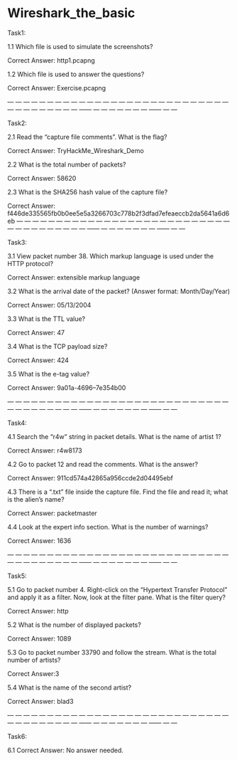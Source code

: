 # Wireshark_the_basic 
Task1:

1.1 Which file is used to simulate the screenshots?

Correct Answer: http1.pcapng

1.2 Which file is used to answer the questions?

Correct Answer: Exercise.pcapng

— — — — — — — — — — — — — — — — — — — — — — — — — — — — — — — — — — — — — —— — — — — — — — —— — —

Task2:

2.1 Read the “capture file comments”. What is the flag?

Correct Answer: TryHackMe_Wireshark_Demo

2.2 What is the total number of packets?

Correct Answer: 58620

2.3 What is the SHA256 hash value of the capture file?

Correct Answer: f446de335565fb0b0ee5e5a3266703c778b2f3dfad7efeaeccb2da5641a6d6eb
— — — — — — — — — — — — — — — — — — — — — — — — — — — — — — — — — — — — — —— — — — — — — — —— — —

Task3:

3.1 View packet number 38. Which markup language is used under the HTTP protocol?

Correct Answer: extensible markup language

3.2 What is the arrival date of the packet? (Answer format: Month/Day/Year)

Correct Answer: 05/13/2004

3.3 What is the TTL value?

Correct Answer: 47

3.4 What is the TCP payload size?

Correct Answer: 424

3.5 What is the e-tag value?

Correct Answer: 9a01a-4696–7e354b00

— — — — — — — — — — — — — — — — — — — — — — — — — — — — — — — — — — — — — —— — — — — — — — —— — —

Task4:

4.1 Search the “r4w” string in packet details. What is the name of artist 1?

Correct Answer: r4w8173

4.2 Go to packet 12 and read the comments. What is the answer?

Correct Answer: 911cd574a42865a956ccde2d04495ebf

4.3 There is a “.txt” file inside the capture file. Find the file and read it; what is the alien’s name?

Correct Answer: packetmaster

4.4 Look at the expert info section. What is the number of warnings?

Correct Answer: 1636

— — — — — — — — — — — — — — — — — — — — — — — — — — — — — — — — — — — — — —— — — — — — — — —— — —

Task5:

5.1 Go to packet number 4. Right-click on the “Hypertext Transfer Protocol” and apply it as a filter. Now, look at the filter pane. What is the filter query?

Correct Answer: http

5.2 What is the number of displayed packets?

Correct Answer: 1089

5.3 Go to packet number 33790 and follow the stream. What is the total number of artists?

Correct Answer:3

5.4 What is the name of the second artist?

Correct Answer: blad3

— — — — — — — — — — — — — — — — — — — — — — — — — — — — — — — — — — — — — —— — — — — — — — —— — —

Task6:

6.1 Correct Answer: No answer needed.
